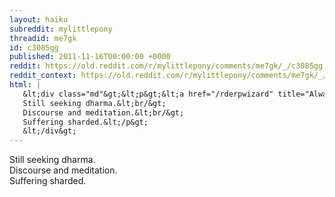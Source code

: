 ```yaml
---
layout: haiku
subreddit: mylittlepony
threadid: me7gk
id: c3085gg
published: 2011-11-16T00:00:00 +0000
reddit: https://old.reddit.com/r/mylittlepony/comments/me7gk/_/c3085gg
reddit_context: https://old.reddit.com/r/mylittlepony/comments/me7gk/_/c3085gg?context=3
html: |
   &lt;div class="md"&gt;&lt;p&gt;&lt;a href="/rderpwizard" title="Always Relevant / Bodhisattva Journeyquest / Paper Bag Shelter"&gt;&lt;/a&gt; 
   Still seeking dharma.&lt;br/&gt;
   Discourse and meditation.&lt;br/&gt;
   Suffering sharded.&lt;/p&gt;
   &lt;/div&gt;
---
```


[](/rderpwizard "Always Relevant / Bodhisattva Journeyquest / Paper Bag Shelter") 
Still seeking dharma.  
Discourse and meditation.  
Suffering sharded.